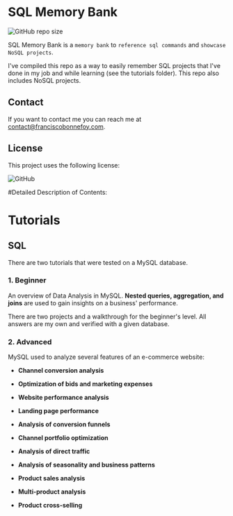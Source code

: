 # SQL Memory Bank

<!--- These are examples. See https://shields.io for others or to customize this set of shields. You might want to include dependencies, project status and licence info here --->
![GitHub repo size](https://img.shields.io/github/repo-size/FrBonnefoy/SQL-Memory-Bank)


SQL Memory Bank is a `memory bank` to `reference sql commands` and `showcase NoSQL projects`.

I've compiled this repo as a way to easily remember SQL projects that I've done in my job and while learning (see the tutorials folder). This repo also includes NoSQL projects.

## Contact

If you want to contact me you can reach me at <contact@franciscobonnefoy.com>.

## License
<!--- If you're not sure which open license to use see https://choosealicense.com/--->

This project uses the following license:     

![GitHub](https://img.shields.io/github/license/FrBonnefoy/SQL-Memory-Bank)

#Detailed Description of Contents:

# Tutorials


## SQL

There are two tutorials that were tested on a MySQL database.

### 1. Beginner

An overview of Data Analysis in MySQL. **Nested queries, aggregation, and joins** are used to gain insights on a business' performance.

There are two projects and a walkthrough for the beginner's level. All answers are my own and verified with a given database.

### 2. Advanced

MySQL used to analyze several features of an e-commerce website:

* **Channel conversion analysis**

* **Optimization of bids and marketing expenses**

* **Website performance analysis**

* **Landing page performance**

* **Analysis of conversion funnels**

* **Channel portfolio optimization**

* **Analysis of direct traffic**

* **Analysis of seasonality and business patterns**

* **Product sales analysis**

* **Multi-product analysis**

* **Product cross-selling**
